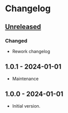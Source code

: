 # Changelog

## [Unreleased]

### Changed

- Rework changelog

## 1.0.1 - 2024-01-01

- Maintenance

## 1.0.0 - 2024-01-01

- Initial version.

[Unreleased]: https://github.com/inlavigo/gg_music_xml_player/compare/1.0.1...HEAD
